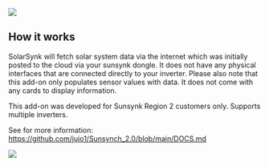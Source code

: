 ![](https://github.com/jujo1/solarsynk_test/blob/main/logo.png)


## How it works
SolarSynk will fetch solar system data via the internet which was initially posted to the cloud via your sunsynk dongle. It does not have any physical interfaces that are connected directly to your inverter. 
Please also note that this add-on only populates sensor values with data. It does not come with any cards to display information.

This add-on was developed for Sunsynk Region 2 customers only. Supports multiple inverters.

See for more information: https://github.com/jujo1/Sunsynch_2.0/blob/main/DOCS.md

![](https://github.com/jujo1/solarsynk/blob/main/solarsynkstarted.png)
